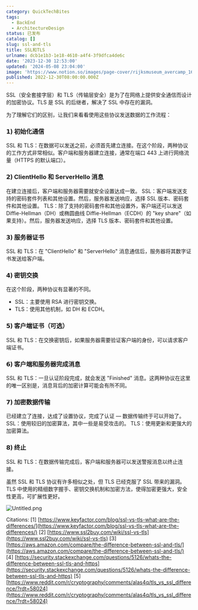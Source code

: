 ```yaml
---
category: QuickTechBites
tags:
  - BackEnd
  - ArchitectureDesign
status: 已发布
catalog: []
slug: ssl-and-tls
title: SSL和TLS
urlname: dcb1e1b3-1e18-4610-a4f4-3f9dfca4de6c
date: '2023-12-30 12:53:00'
updated: '2024-05-08 23:04:00'
image: 'https://www.notion.so/images/page-cover/rijksmuseum_avercamp_1620.jpg'
published: 2022-12-30T08:00:00.000Z
---
```


SSL（安全套接字层）和 TLS（传输层安全）是为了在网络上提供安全通信而设计的加密协议。TLS 是 SSL 的后继者，解决了 SSL 中存在的漏洞。


为了理解它们的区别，让我们来看看使用这些协议发送数据的工作流程：


### 𝟭) 初始化通信


SSL 和 TLS：在数据可以发送之前，必须首先建立连接。在这个阶段，两种协议的工作方式非常相似。客户端和服务器建立连接，通常在端口 443 上进行网络流量（HTTPS 的默认端口）。


### 𝟮) ClientHello 和 ServerHello 消息


在建立连接后，客户端和服务器需要就安全设置达成一致。
SSL：客户端发送支持的密码套件列表和其他设置。然后，服务器发送响应，选择 SSL 版本、密码套件和其他设置。
TLS：除了支持的密码套件和其他设置外，客户端还可以发送 Diffie-Hellman（DH）或椭圆曲线 Diffie-Hellman（ECDH）的 "key share"（如果支持）。然后，服务器发送响应，选择 TLS 版本、密码套件和其他设置。


### 𝟯) 服务器证书


SSL 和 TLS：在 "ClientHello" 和 "ServerHello" 消息通信后，服务器将其数字证书发送给客户端。


### 𝟰) 密钥交换


在这个阶段，两种协议有显著的不同。
- SSL：主要使用 RSA 进行密钥交换。
- TLS：使用其他机制，如 DH 和 ECDH。


### 𝟱) 客户端证书（可选）


SSL 和 TLS：在交换密钥后，如果服务器需要验证客户端的身份，可以请求客户端证书。


### 𝟲) 客户端和服务器完成消息


SSL 和 TLS：一旦认证阶段完成，就会发送 "Finished" 消息。这两种协议在这里的唯一区别是，消息背后的加密计算可能会有所不同。


### 𝟳) 加密数据传输


已经建立了连接，达成了设置协议，完成了认证 — 数据传输终于可以开始了。
SSL：使用较旧的加密算法，其中一些是易受攻击的。
TLS：使用更新和更强大的加密算法。


### 𝟴) 终止


SSL 和 TLS：在数据传输完成后，客户端和服务器可以发送警报消息以终止连接。


虽然 SSL 和 TLS 协议有许多相似之处，但 TLS 已经克服了 SSL 带来的漏洞。TLS 中使用的精细数字握手、密钥交换机制和加密方法，使得加密更强大，安全性更高，可扩展性更好。


![Untitled.png](https://prod-files-secure.s3.us-west-2.amazonaws.com/5d24fe63-e567-4804-86f9-9fdc62e13082/8ff987c5-7f31-4b50-83f5-c69ee7578c4a/Untitled.png?X-Amz-Algorithm=AWS4-HMAC-SHA256&X-Amz-Content-Sha256=UNSIGNED-PAYLOAD&X-Amz-Credential=ASIAZI2LB4666WEX775O%2F20250311%2Fus-west-2%2Fs3%2Faws4_request&X-Amz-Date=20250311T213242Z&X-Amz-Expires=3600&X-Amz-Security-Token=IQoJb3JpZ2luX2VjEGUaCXVzLXdlc3QtMiJHMEUCIQDFBfr3TT68OtGOOUuYyd%2BYARWZQTbUc5GEFxJcJR6z4gIgQqol7IFNo%2Bi2ssP8vk6TYm3doLmVXOhGrl%2BE2L%2F4EccqiAQIrv%2F%2F%2F%2F%2F%2F%2F%2F%2F%2FARAAGgw2Mzc0MjMxODM4MDUiDD9iZgawjApE3IFMPircA4fM8uJ2zGf6aTCDE71cZP9kowxnY5%2BRDgJ%2Bq3mOnEU9lEwU6F%2F4f1u7GiegkSmhzZGWeCtxDfXUgpODuMgZunTT2YCx1Lg05F6umhmw2H7e%2F2cuUOuKAqpE6Qk3Oc2GmYPY6f0LwLZmTFvsLEthLF1tJxpAqzDnMu8TGWFLEe3pAAAyXZ%2FHKPc87v8%2FeEToqawMmVo%2BDreo1BOL%2Bmxgu1S2nO91iH%2FIFms1foneY4vuOMFhLBNrpe9DKdM6RYlMYIYs28R8OQy97TX2kXPEKvREMFwbmz2%2F4n2ntNJFvJMrYUQ2p2SqOUCTrVMkXXk0oOOvFRBmMVSRlFrkLBl3qY1K1EmjxamOCEtxZjueDw0PClfYbduD9bMRXTPdJyjSEsdSQ5Y6wK7o4hIAuWQ7oqhLzOqnq1a02TVnMV7%2FS%2BY9roL15XNY8%2BiQ9LznWP8dVQWFJTnvcgwRxewvN0gTOawrVItIui4TWRGdneHVbI%2B70pswA9J%2FBZi6Iaw1X5qTQCQdG9XlV9vnk1pVb8JmqzEztl0ypbnvwhwRG%2BEwHfBvtg1DVQsUJwHQT5D2bTmyK4dbcvuyLpptUzOxgew4cxfISWZKnkXT4%2FkVEYNcK2EWVsOs%2BP2ZTNf2am5rMIrQwr4GOqUBrJUDmpmmIx9%2FOw1eA0b0WOnAesD5kTF1kCzxQma4rzSgdMPo%2Bl%2FcQQsiSwgEcSLZ%2FUkSwqGwPtND4Pib%2BRAybqS00vJbKVn0T93Rc35sR6UW6DnEb4EyiL9GDaDTUVdZy8Zuhqg2F0im4vDqjuHJ7i1bjbEMiEvnhOhF%2BfFTVFIWGfvHhmsp4NaHanky%2Fd7iHoX%2BVx1dHicUrnqH4ZnINx7BTF1Z&X-Amz-Signature=d7a51743e336877d528e970b50efc49e6a4fb9c5f5c53f773eef432528abfef3&X-Amz-SignedHeaders=host&x-id=GetObject)


Citations:
[1] [https://www.keyfactor.com/blog/ssl-vs-tls-what-are-the-differences/](https://www.keyfactor.com/blog/ssl-vs-tls-what-are-the-differences/)
[2] [https://www.ssl2buy.com/wiki/ssl-vs-tls](https://www.ssl2buy.com/wiki/ssl-vs-tls)
[3] [https://aws.amazon.com/compare/the-difference-between-ssl-and-tls/](https://aws.amazon.com/compare/the-difference-between-ssl-and-tls/)
[4] [https://security.stackexchange.com/questions/5126/whats-the-difference-between-ssl-tls-and-https](https://security.stackexchange.com/questions/5126/whats-the-difference-between-ssl-tls-and-https)
[5] [https://www.reddit.com/r/cryptography/comments/alas4q/tls_vs_ssl_difference/?rdt=58024](https://www.reddit.com/r/cryptography/comments/alas4q/tls_vs_ssl_difference/?rdt=58024)

